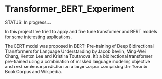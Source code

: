# Transformer_BERT_Experiment
STATUS: In progress....

In this project I've tried to apply and fine tune transformer and BERT models for some
interesting applications.

The BERT model was proposed in BERT: 
Pre-training of Deep Bidirectional Transformers for Language Understanding by Jacob Devlin, Ming-Wei Chang, Kenton Lee and Kristina Toutanova. 
It’s a bidirectional transformer pre-trained using a combination of masked language modeling objective and next sentence prediction on a large corpus comprising the Toronto Book Corpus and Wikipedia.
